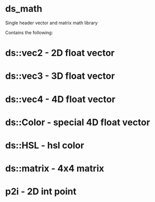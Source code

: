 # ds_math

Single header vector and matrix math library

Contains the following:

# ds::vec2 - 2D float vector
# ds::vec3 - 3D float vector
# ds::vec4 - 4D float vector
# ds::Color - special 4D float vector
# ds::HSL - hsl color
# ds::matrix - 4x4 matrix
# p2i - 2D int point


